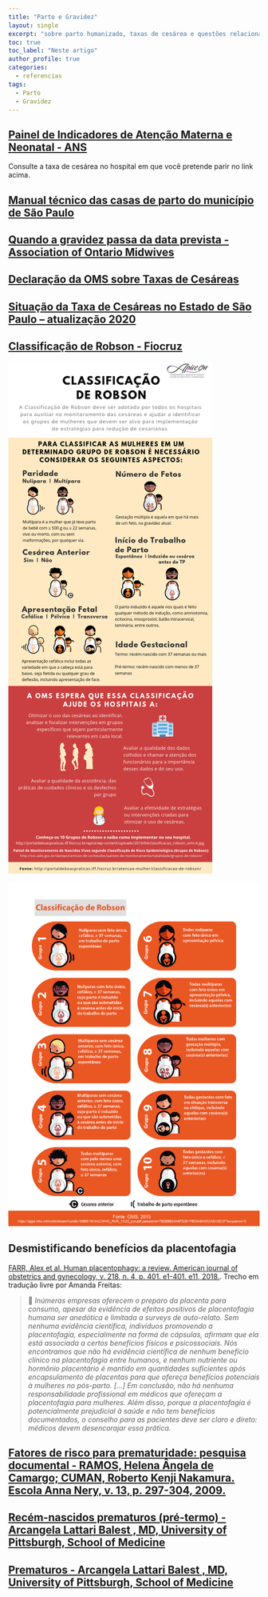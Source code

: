 ```yaml
---
title: "Parto e Gravidez"
layout: single
excerpt: "sobre parto humanizado, taxas de cesárea e questões relacionadas à gestação"
toc: true
toc_label: "Neste artigo"
author_profile: true
categories:
  - referencias
tags:
  - Parto
  - Gravidez
---
```

## [Painel de Indicadores de Atenção Materna e Neonatal - ANS](https://app.powerbi.com/view?r=eyJrIjoiYzBjZGI5YmMtOTExNy00MjVhLTk2NmMtN2NiOTYyNWVhYWE1IiwidCI6IjlkYmE0ODBjLTRmYTctNDJmNC1iYmEzLTBmYjEzNzVmYmU1ZiJ9)
Consulte a taxa de cesárea no hospital em que você pretende parir no link acima.

## [Manual técnico das casas de parto do município de São Paulo](https://www.prefeitura.sp.gov.br/cidade/secretarias/upload/saude/manual_tecnico_das_casas_de_parto_23_4_2019.pdf)

## [Quando a gravidez passa da data prevista - Association of Ontario Midwives](https://www.ontariomidwives.ca/sites/default/files/2020-06/Postdates-pregnancy-Portuguese.pdf)

## [Declaração da OMS sobre Taxas de Cesáreas](https://iris.who.int/bitstream/handle/10665/161442/WHO_RHR_15.02_por.pdf;jsessionid=45A71694A69451B06EACEF5394592CD6?sequence=3)

## [Situação da Taxa de Cesáreas no Estado de São Paulo – atualização 2020](https://portal.saude.sp.gov.br/resources/ses/perfil/gestor/homepage/gais-informa/gais_104_v3.pdf)

## [Classificação de Robson - Fiocruz](https://www.arca.fiocruz.br/bitstream/handle/icict/29751/CLASSIFICA%C7%C3O%20DE%20ROBSON.pdf;jsessionid=38218267F66E27BA8C20C7AB7E1575A1?sequence=2)

![classificacao-robson-infografico](https://raw.githubusercontent.com/freitasamanda/enciclopediamaterna/main/images/classificacao-robson-infografico.png)

![classificacao-robson](https://raw.githubusercontent.com/freitasamanda/enciclopediamaterna/main/images/classificacao-robson.jpg)

## Desmistificando benefícios da placentofagia
[FARR, Alex et al. Human placentophagy: a review. American journal of obstetrics and gynecology, v. 218, n. 4, p. 401. e1-401. e11, 2018.](https://doi.org/10.1016/j.ajog.2017.08.016). Trecho em tradução livre por Amanda Freitas:
> 💬 *Inúmeras empresas oferecem o preparo da placenta para consumo, apesar da evidência de efeitos positivos de placentofagia humana ser anedótica e limitada a surveys de auto-relato. Sem nenhuma evidência científica, indivíduos promovendo a placentofagia, especialmente na forma de cápsulas, afirmam que ela está associada a certos benefícios físicos e psicossociais. Nós encontramos que não há evidência científica de nenhum benefício clínico na placentofagia entre humanos, e nenhum nutriente ou hormônio placentário é mantido em quantidades suficientes após encapsulamento de placentas para que ofereça benefícios potenciais à mulheres no pós-parto. [...] Em conclusão, não há nenhuma responsabilidade profissional em médicos que ofereçam a placentofagia para mulheres. Além disso, porque a placentofagia é potencialmente prejudicial à saúde e não tem benefícios documentados, o conselho para as pacientes deve ser claro e direto: médicos devem desencorajar essa prática.*

## [Fatores de risco para prematuridade: pesquisa documental - RAMOS, Helena Ângela de Camargo; CUMAN, Roberto Kenji Nakamura.  Escola Anna Nery, v. 13, p. 297-304, 2009.](https://www.scielo.br/j/ean/a/rYLmLFg393yYQmYLztrZ9PL/?lang=pt)

## [Recém-nascidos prematuros (pré-termo) - Arcangela Lattari Balest , MD, University of Pittsburgh, School of Medicine](https://www.msdmanuals.com/pt-br/casa/problemas-de-saúde-infantil/problemas-gerais-em-recém-nascidos/recém-nascido-prematuro)

## [Prematuros - Arcangela Lattari Balest , MD, University of Pittsburgh, School of Medicine](https://www.msdmanuals.com/pt-br/profissional/pediatria/problemas-perinatais/prematuros)
